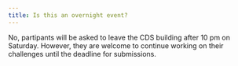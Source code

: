 ```yaml
---
title: Is this an overnight event?
---
```

No, partipants will be asked to leave the CDS building after 10 pm on Saturday. However, they are welcome to continue working on their challenges until the deadline for submissions.
